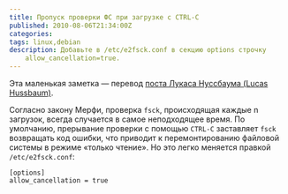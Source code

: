```yaml
---
title: Пропуск проверки ФС при загрузке с CTRL-C
published: 2010-08-06T21:34:00Z
categories: 
tags: linux,debian
description: Добавьте в /etc/e2fsck.conf в секцию options строчку
    allow_cancellation=true.
---
```


Эта маленькая заметка — перевод <a href='http://www.lucas-nussbaum.net/blog/?p=511'>поста Лукаса Нуссбаума (Lucas Hussbaum)</a>.

Согласно закону Мерфи, проверка <code>fsck</code>, происходящая каждые n загрузок, всегда случается в самое неподходящее время. По умолчанию, прерывание проверки с помощью <code>CTRL-C</code> заставляет <code>fsck</code> возвращать код ошибки, что приводит к перемонтированию файловой системы в режиме «только чтение». Но это легко меняется правкой <code>/etc/e2fsck.conf</code>:
```
[options]
allow_cancellation = true
```
